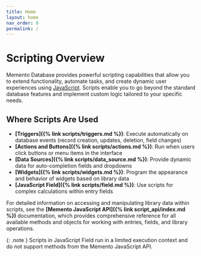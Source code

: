 ```yaml
---
title: Home
layout: home
nav_order: 0
permalink: /
---
```


# Scripting Overview

Memento Database provides powerful scripting capabilities that allow you to extend functionality, automate tasks, and create dynamic user experiences using [JavaScript](https://developer.mozilla.org/en-US/docs/Web/JavaScript). Scripts enable you to go beyond the standard database features and implement custom logic tailored to your specific needs.

## Where Scripts Are Used

- **[Triggers]({% link scripts/triggers.md %})**: Execute automatically on database events (record creation, updates, deletion, field changes)
- **[Actions and Buttons]({% link scripts/actions.md %})**: Run when users click buttons or menu items in the interface
- **[Data Sources]({% link scripts/data_source.md %})**: Provide dynamic data for auto-completion fields and dropdowns
- **[Widgets]({% link scripts/widgets.md %})**: Program the appearance and behavior of widgets based on library data
- **[JavaScript Field]({% link scripts/field.md %})**: Use scripts for complex calculations within entry fields  

For detailed information on accessing and manipulating library data within scripts, see the **[Memento JavaScript API]({% link script_api/index.md %})** documentation, which provides comprehensive reference for all available methods and objects for working with entries, fields, and library operations.

{: .note } 
Scripts in JavaScript Field run in a limited execution context and do not support methods from the Memento JavaScript API.

